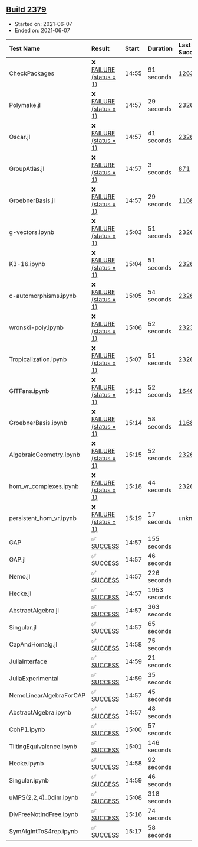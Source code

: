 ## [Build 2379](https://oscarci.mathematik.uni-kl.de/job/oscar-stable/2379/)

* Started on: 2021-06-07
* Ended on: 2021-06-07

| Test Name    | Result | Start | Duration | Last Success | First Failure |
|:-------------|:-------|:------|:---------|:-------------|:--------------|
| CheckPackages | ❌ [FAILURE (status = 1)](https://oscarci.mathematik.uni-kl.de/job/oscar-stable/2379/artifact/logs/build-2379/CheckPackages.log) | 14:55 | 91 seconds | [1263](https://oscarci.mathematik.uni-kl.de/job/oscar-stable/1263/) | [1264](https://oscarci.mathematik.uni-kl.de/job/oscar-stable/1264/) |
| Polymake.jl | ❌ [FAILURE (status = 1)](https://oscarci.mathematik.uni-kl.de/job/oscar-stable/2379/artifact/logs/build-2379/Polymake.jl.log) | 14:57 | 29 seconds | [2326](https://oscarci.mathematik.uni-kl.de/job/oscar-stable/2326/) | [2327](https://oscarci.mathematik.uni-kl.de/job/oscar-stable/2327/) |
| Oscar.jl | ❌ [FAILURE (status = 1)](https://oscarci.mathematik.uni-kl.de/job/oscar-stable/2379/artifact/logs/build-2379/Oscar.jl.log) | 14:57 | 41 seconds | [2326](https://oscarci.mathematik.uni-kl.de/job/oscar-stable/2326/) | [2327](https://oscarci.mathematik.uni-kl.de/job/oscar-stable/2327/) |
| GroupAtlas.jl | ❌ [FAILURE (status = 1)](https://oscarci.mathematik.uni-kl.de/job/oscar-stable/2379/artifact/logs/build-2379/GroupAtlas.jl.log) | 14:57 | 3 seconds | [871](https://oscarci.mathematik.uni-kl.de/job/oscar-stable/871/) | [872](https://oscarci.mathematik.uni-kl.de/job/oscar-stable/872/) |
| GroebnerBasis.jl | ❌ [FAILURE (status = 1)](https://oscarci.mathematik.uni-kl.de/job/oscar-stable/2379/artifact/logs/build-2379/GroebnerBasis.jl.log) | 14:57 | 29 seconds | [1168](https://oscarci.mathematik.uni-kl.de/job/oscar-stable/1168/) | [1169](https://oscarci.mathematik.uni-kl.de/job/oscar-stable/1169/) |
| g-vectors.ipynb | ❌ [FAILURE (status = 1)](https://oscarci.mathematik.uni-kl.de/job/oscar-stable/2379/artifact/logs/build-2379/g-vectors.ipynb.log) | 15:03 | 51 seconds | [2326](https://oscarci.mathematik.uni-kl.de/job/oscar-stable/2326/) | [2327](https://oscarci.mathematik.uni-kl.de/job/oscar-stable/2327/) |
| K3-16.ipynb | ❌ [FAILURE (status = 1)](https://oscarci.mathematik.uni-kl.de/job/oscar-stable/2379/artifact/logs/build-2379/K3-16.ipynb.log) | 15:04 | 51 seconds | [2326](https://oscarci.mathematik.uni-kl.de/job/oscar-stable/2326/) | [2327](https://oscarci.mathematik.uni-kl.de/job/oscar-stable/2327/) |
| c-automorphisms.ipynb | ❌ [FAILURE (status = 1)](https://oscarci.mathematik.uni-kl.de/job/oscar-stable/2379/artifact/logs/build-2379/c-automorphisms.ipynb.log) | 15:05 | 54 seconds | [2326](https://oscarci.mathematik.uni-kl.de/job/oscar-stable/2326/) | [2327](https://oscarci.mathematik.uni-kl.de/job/oscar-stable/2327/) |
| wronski-poly.ipynb | ❌ [FAILURE (status = 1)](https://oscarci.mathematik.uni-kl.de/job/oscar-stable/2379/artifact/logs/build-2379/wronski-poly.ipynb.log) | 15:06 | 52 seconds | [2323](https://oscarci.mathematik.uni-kl.de/job/oscar-stable/2323/) | [2324](https://oscarci.mathematik.uni-kl.de/job/oscar-stable/2324/) |
| Tropicalization.ipynb | ❌ [FAILURE (status = 1)](https://oscarci.mathematik.uni-kl.de/job/oscar-stable/2379/artifact/logs/build-2379/Tropicalization.ipynb.log) | 15:07 | 51 seconds | [2326](https://oscarci.mathematik.uni-kl.de/job/oscar-stable/2326/) | [2327](https://oscarci.mathematik.uni-kl.de/job/oscar-stable/2327/) |
| GITFans.ipynb | ❌ [FAILURE (status = 1)](https://oscarci.mathematik.uni-kl.de/job/oscar-stable/2379/artifact/logs/build-2379/GITFans.ipynb.log) | 15:13 | 52 seconds | [1646](https://oscarci.mathematik.uni-kl.de/job/oscar-stable/1646/) | [1647](https://oscarci.mathematik.uni-kl.de/job/oscar-stable/1647/) |
| GroebnerBasis.ipynb | ❌ [FAILURE (status = 1)](https://oscarci.mathematik.uni-kl.de/job/oscar-stable/2379/artifact/logs/build-2379/GroebnerBasis.ipynb.log) | 15:14 | 58 seconds | [1168](https://oscarci.mathematik.uni-kl.de/job/oscar-stable/1168/) | [1169](https://oscarci.mathematik.uni-kl.de/job/oscar-stable/1169/) |
| AlgebraicGeometry.ipynb | ❌ [FAILURE (status = 1)](https://oscarci.mathematik.uni-kl.de/job/oscar-stable/2379/artifact/logs/build-2379/AlgebraicGeometry.ipynb.log) | 15:15 | 52 seconds | [2326](https://oscarci.mathematik.uni-kl.de/job/oscar-stable/2326/) | [2327](https://oscarci.mathematik.uni-kl.de/job/oscar-stable/2327/) |
| hom_vr_complexes.ipynb | ❌ [FAILURE (status = 1)](https://oscarci.mathematik.uni-kl.de/job/oscar-stable/2379/artifact/logs/build-2379/hom_vr_complexes.ipynb.log) | 15:18 | 44 seconds | [2326](https://oscarci.mathematik.uni-kl.de/job/oscar-stable/2326/) | [2327](https://oscarci.mathematik.uni-kl.de/job/oscar-stable/2327/) |
| persistent_hom_vr.ipynb | ❌ [FAILURE (status = 1)](https://oscarci.mathematik.uni-kl.de/job/oscar-stable/2379/artifact/logs/build-2379/persistent_hom_vr.ipynb.log) | 15:19 | 17 seconds | unknown | unknown |
| GAP | ✅ [SUCCESS](https://oscarci.mathematik.uni-kl.de/job/oscar-stable/2379/artifact/logs/build-2379/GAP.log) | 14:57 | 155 seconds |  |  |
| GAP.jl | ✅ [SUCCESS](https://oscarci.mathematik.uni-kl.de/job/oscar-stable/2379/artifact/logs/build-2379/GAP.jl.log) | 14:57 | 46 seconds |  |  |
| Nemo.jl | ✅ [SUCCESS](https://oscarci.mathematik.uni-kl.de/job/oscar-stable/2379/artifact/logs/build-2379/Nemo.jl.log) | 14:57 | 226 seconds |  |  |
| Hecke.jl | ✅ [SUCCESS](https://oscarci.mathematik.uni-kl.de/job/oscar-stable/2379/artifact/logs/build-2379/Hecke.jl.log) | 14:57 | 1953 seconds |  |  |
| AbstractAlgebra.jl | ✅ [SUCCESS](https://oscarci.mathematik.uni-kl.de/job/oscar-stable/2379/artifact/logs/build-2379/AbstractAlgebra.jl.log) | 14:57 | 363 seconds |  |  |
| Singular.jl | ✅ [SUCCESS](https://oscarci.mathematik.uni-kl.de/job/oscar-stable/2379/artifact/logs/build-2379/Singular.jl.log) | 14:57 | 65 seconds |  |  |
| CapAndHomalg.jl | ✅ [SUCCESS](https://oscarci.mathematik.uni-kl.de/job/oscar-stable/2379/artifact/logs/build-2379/CapAndHomalg.jl.log) | 14:58 | 75 seconds |  |  |
| JuliaInterface | ✅ [SUCCESS](https://oscarci.mathematik.uni-kl.de/job/oscar-stable/2379/artifact/logs/build-2379/JuliaInterface.log) | 14:59 | 21 seconds |  |  |
| JuliaExperimental | ✅ [SUCCESS](https://oscarci.mathematik.uni-kl.de/job/oscar-stable/2379/artifact/logs/build-2379/JuliaExperimental.log) | 14:59 | 35 seconds |  |  |
| NemoLinearAlgebraForCAP | ✅ [SUCCESS](https://oscarci.mathematik.uni-kl.de/job/oscar-stable/2379/artifact/logs/build-2379/NemoLinearAlgebraForCAP.log) | 14:57 | 45 seconds |  |  |
| AbstractAlgebra.ipynb | ✅ [SUCCESS](https://oscarci.mathematik.uni-kl.de/job/oscar-stable/2379/artifact/logs/build-2379/AbstractAlgebra.ipynb.log) | 14:57 | 48 seconds |  |  |
| CohP1.ipynb | ✅ [SUCCESS](https://oscarci.mathematik.uni-kl.de/job/oscar-stable/2379/artifact/logs/build-2379/CohP1.ipynb.log) | 15:00 | 57 seconds |  |  |
| TiltingEquivalence.ipynb | ✅ [SUCCESS](https://oscarci.mathematik.uni-kl.de/job/oscar-stable/2379/artifact/logs/build-2379/TiltingEquivalence.ipynb.log) | 15:01 | 146 seconds |  |  |
| Hecke.ipynb | ✅ [SUCCESS](https://oscarci.mathematik.uni-kl.de/job/oscar-stable/2379/artifact/logs/build-2379/Hecke.ipynb.log) | 14:58 | 92 seconds |  |  |
| Singular.ipynb | ✅ [SUCCESS](https://oscarci.mathematik.uni-kl.de/job/oscar-stable/2379/artifact/logs/build-2379/Singular.ipynb.log) | 14:59 | 46 seconds |  |  |
| uMPS(2,2,4)_0dim.ipynb | ✅ [SUCCESS](https://oscarci.mathematik.uni-kl.de/job/oscar-stable/2379/artifact/logs/build-2379/uMPS-2-2-4-_0dim.ipynb.log) | 15:08 | 318 seconds |  |  |
| DivFreeNotIndFree.ipynb | ✅ [SUCCESS](https://oscarci.mathematik.uni-kl.de/job/oscar-stable/2379/artifact/logs/build-2379/DivFreeNotIndFree.ipynb.log) | 15:16 | 74 seconds |  |  |
| SymAlgIntToS4rep.ipynb | ✅ [SUCCESS](https://oscarci.mathematik.uni-kl.de/job/oscar-stable/2379/artifact/logs/build-2379/SymAlgIntToS4rep.ipynb.log) | 15:17 | 58 seconds |  |  |
